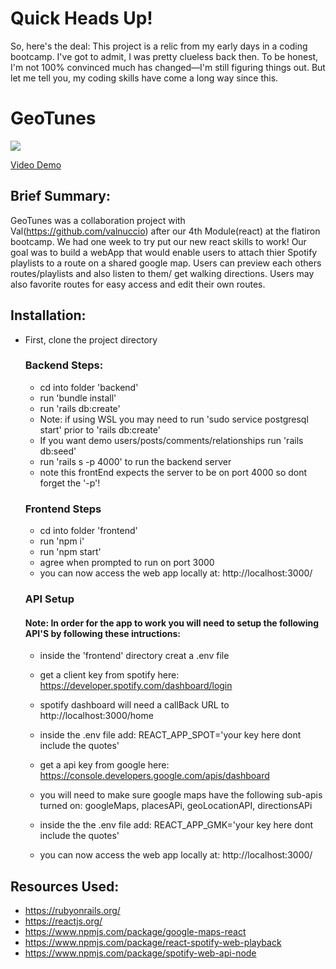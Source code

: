 # Quick Heads Up!
So, here's the deal: This project is a relic from my early days in a coding bootcamp. I've got to admit, I was pretty clueless back then. To be honest, I'm not 100% convinced much has changed—I'm still figuring things out. But let me tell you, my coding skills have come a long way since this.


# GeoTunes
![](https://media.giphy.com/media/GtMx4U2JkHYSqR1xLF/giphy.gif)

[Video Demo](https://www.loom.com/share/0b41eeabdbd84459a0bfe0c43a16348e?sharedAppSource=personal_library)

## Brief Summary: 
GeoTunes was a collaboration project with Val(https://github.com/valnuccio) after our 4th Module(react) at the flatiron bootcamp. We had one week to try put our new react skills to work! Our goal was to build a webApp that would enable users to attach thier Spotify playlists to a route on a shared google map. Users can preview each others routes/playlists and also listen to them/ get walking directions. Users may also favorite routes for easy access and edit their own routes.

## Installation:
* First, clone the project directory

  ### Backend Steps:
  * cd into folder 'backend'
  * run 'bundle install'
  * run 'rails db:create'
  * Note: if using WSL you may need to run 'sudo service postgresql start' prior to 'rails db:create'
  * If you want demo users/posts/comments/relationships run 'rails db:seed'
  * run 'rails s -p 4000' to run the backend server
  * note this frontEnd expects the server to be on port 4000 so dont forget the '-p'!

  ### Frontend Steps
  * cd into folder 'frontend'
  * run 'npm i'
  * run 'npm start'
  * agree when prompted to run on port 3000
  * you can now access the web app locally at: http://localhost:3000/
  
  ### API Setup
  #### Note: In order for the app to work you will need to setup the following API'S by following these intructions:
  * inside the 'frontend' directory creat a .env file
  * get a client key from spotify here: https://developer.spotify.com/dashboard/login
  * spotify dashboard will need a callBack URL to http://localhost:3000/home
  * inside the .env file add: REACT_APP_SPOT='your key here dont include the quotes'
  
  * get a api key from google here: https://console.developers.google.com/apis/dashboard
  * you will need to make sure google maps have the following sub-apis turned on: googleMaps, placesAPi, geoLocationAPI, directionsAPi
  * inside the the .env file add: REACT_APP_GMK='your key here dont include the quotes'
  * you can now access the web app locally at: http://localhost:3000/
  
## Resources Used:
* https://rubyonrails.org/
* https://reactjs.org/
* https://www.npmjs.com/package/google-maps-react
* https://www.npmjs.com/package/react-spotify-web-playback
* https://www.npmjs.com/package/spotify-web-api-node
